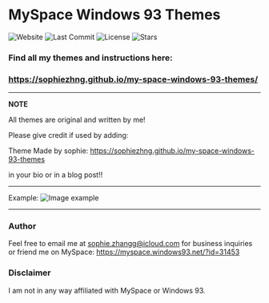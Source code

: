 # MySpace Windows 93 Themes

![Website](https://img.shields.io/website?url=https%3A%2F%2Fsophiezhng.github.io%2Fmy-space-windows-93-themes%2F)
![Last Commit](https://img.shields.io/github/last-commit/sophiezhng/my-space-windows-93-themes.svg)
![License](https://img.shields.io/github/license/sophiezhng/my-space-windows-93-themes.svg)
![Stars](https://img.shields.io/github/stars/sophiezhng/my-space-windows-93-themes.svg?style=social)

### Find all my themes and instructions here:
### https://sophiezhng.github.io/my-space-windows-93-themes/
---
**NOTE**

All themes are original and written by me!

Please give credit if used by adding:

Theme Made by sophie: https://sophiezhng.github.io/my-space-windows-93-themes

in your bio or in a blog post!!

---

Example:
![Image example](https://sophiezhng.github.io/my-space-windows-93-themes/assets/img/cottagecore.png)

---

### Author
Feel free to email me at sophie.zhangg@icloud.com for business inquiries or friend me on MySpace: https://myspace.windows93.net/?id=31453

### Disclaimer
I am not in any way affiliated with MySpace or Windows 93.
